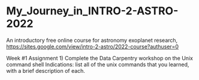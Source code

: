 # My_Journey_in_INTRO-2-ASTRO-2022
An introductory free online course for astronomy exoplanet research, https://sites.google.com/view/intro-2-astro/2022-course?authuser=0

Week #1 
Assignment 1) Complete the Data Carpentry workshop on the Unix command shell
Indications: list all of the unix commands that you learned, with a brief description of each. 
